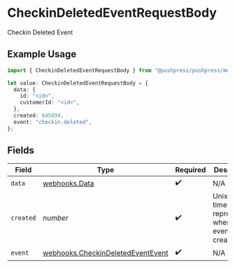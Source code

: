 # CheckinDeletedEventRequestBody

Checkin Deleted Event

## Example Usage

```typescript
import { CheckinDeletedEventRequestBody } from "@pushpress/pushpress/models/webhooks";

let value: CheckinDeletedEventRequestBody = {
  data: {
    id: "<id>",
    customerId: "<id>",
  },
  created: 645894,
  event: "checkin.deleted",
};
```

## Fields

| Field                                                                                  | Type                                                                                   | Required                                                                               | Description                                                                            |
| -------------------------------------------------------------------------------------- | -------------------------------------------------------------------------------------- | -------------------------------------------------------------------------------------- | -------------------------------------------------------------------------------------- |
| `data`                                                                                 | [webhooks.Data](../../models/webhooks/data.md)                                         | :heavy_check_mark:                                                                     | N/A                                                                                    |
| `created`                                                                              | *number*                                                                               | :heavy_check_mark:                                                                     | Unix timestamp representing when the event was created                                 |
| `event`                                                                                | [webhooks.CheckinDeletedEventEvent](../../models/webhooks/checkindeletedeventevent.md) | :heavy_check_mark:                                                                     | N/A                                                                                    |